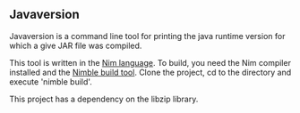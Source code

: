 ## Javaversion
Javaversion is a command line tool for printing the java runtime version
for which a give JAR file was compiled.

This tool is written in the [Nim language](http://nim-lang.org).
To build, you need the Nim compiler installed and the [Nimble build tool](https://github.com/nim-lang/nimble).
Clone the project, cd to the directory and execute 'nimble build'.

This project has a dependency on the libzip library.